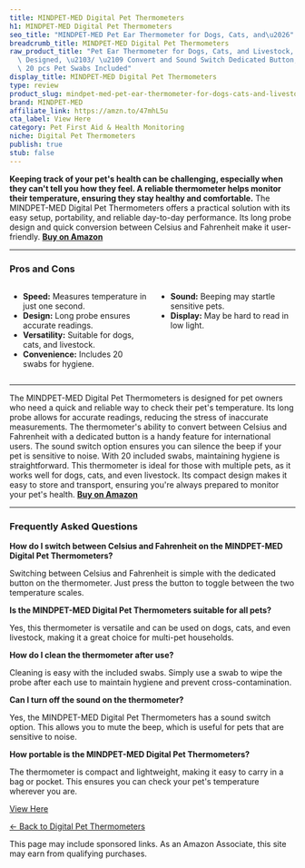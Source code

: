 ```yaml
---
title: MINDPET-MED Digital Pet Thermometers
h1: MINDPET-MED Digital Pet Thermometers
seo_title: "MINDPET-MED Pet Ear Thermometer for Dogs, Cats, and\u2026"
breadcrumb_title: MINDPET-MED Digital Pet Thermometers
raw_product_title: "Pet Ear Thermometer for Dogs, Cats, and Livestock, Long Probe\
  \ Designed, \u2103/ \u2109 Convert and Sound Switch Dedicated Button, 1 Second Measurement,\
  \ 20 pcs Pet Swabs Included"
display_title: MINDPET-MED Digital Pet Thermometers
type: review
product_slug: mindpet-med-pet-ear-thermometer-for-dogs-cats-and-livestock-long-probe-efd229b4
brand: MINDPET-MED
affiliate_link: https://amzn.to/47mhL5u
cta_label: View Here
category: Pet First Aid & Health Monitoring
niche: Digital Pet Thermometers
publish: true
stub: false
---
```


<div id="intro" class="full-width">
  <p><strong>Keeping track of your pet's health can be challenging, especially when they can't tell you how they feel. A reliable thermometer helps monitor their temperature, ensuring they stay healthy and comfortable.</strong> The MINDPET-MED Digital Pet Thermometers offers a practical solution with its easy setup, portability, and reliable day-to-day performance. Its long probe design and quick conversion between Celsius and Fahrenheit make it user-friendly. <a href="https://amzn.to/47mhL5u" rel="nofollow sponsored noopener" target="_blank"><strong>Buy on Amazon</strong></a></p>
</div>

<hr />
<h3 id="pros-cons">Pros and Cons</h3>
<div class="pc-grid" style="display:grid;grid-template-columns:1fr 1fr;gap:16px;">
  <ul>
    <li><strong>Speed:</strong> Measures temperature in just one second.</li>
    <li><strong>Design:</strong> Long probe ensures accurate readings.</li>
    <li><strong>Versatility:</strong> Suitable for dogs, cats, and livestock.</li>
    <li><strong>Convenience:</strong> Includes 20 swabs for hygiene.</li>
  </ul>
  <ul>
    <li><strong>Sound:</strong> Beeping may startle sensitive pets.</li>
    <li><strong>Display:</strong> May be hard to read in low light.</li>
  </ul>
</div>
<hr />

<div class="full-width">
  <p>The MINDPET-MED Digital Pet Thermometers is designed for pet owners who need a quick and reliable way to check their pet's temperature. Its long probe allows for accurate readings, reducing the stress of inaccurate measurements. The thermometer's ability to convert between Celsius and Fahrenheit with a dedicated button is a handy feature for international users. The sound switch option ensures you can silence the beep if your pet is sensitive to noise. With 20 included swabs, maintaining hygiene is straightforward. This thermometer is ideal for those with multiple pets, as it works well for dogs, cats, and even livestock. Its compact design makes it easy to store and transport, ensuring you're always prepared to monitor your pet's health. <a href="https://amzn.to/47mhL5u" rel="nofollow sponsored noopener" target="_blank"><strong>Buy on Amazon</strong></a></p>
</div>

<hr />
<h3 id="faqs">Frequently Asked Questions</h3>

<p><strong>How do I switch between Celsius and Fahrenheit on the MINDPET-MED Digital Pet Thermometers?</strong></p>
<p>Switching between Celsius and Fahrenheit is simple with the dedicated button on the thermometer. Just press the button to toggle between the two temperature scales.</p>

<p><strong>Is the MINDPET-MED Digital Pet Thermometers suitable for all pets?</strong></p>
<p>Yes, this thermometer is versatile and can be used on dogs, cats, and even livestock, making it a great choice for multi-pet households.</p>

<p><strong>How do I clean the thermometer after use?</strong></p>
<p>Cleaning is easy with the included swabs. Simply use a swab to wipe the probe after each use to maintain hygiene and prevent cross-contamination.</p>

<p><strong>Can I turn off the sound on the thermometer?</strong></p>
<p>Yes, the MINDPET-MED Digital Pet Thermometers has a sound switch option. This allows you to mute the beep, which is useful for pets that are sensitive to noise.</p>

<p><strong>How portable is the MINDPET-MED Digital Pet Thermometers?</strong></p>
<p>The thermometer is compact and lightweight, making it easy to carry in a bag or pocket. This ensures you can check your pet's temperature wherever you are.</p>
<p><a class="btn" href="https://amzn.to/47mhL5u" target="_blank" rel="nofollow sponsored noopener">View Here</a></p>
<p><a href="/roundups/pet-first-aid-health-monitoring/digital-pet-thermometers/">← Back to Digital Pet Thermometers</a></p>
<aside class="disclosure">This page may include sponsored links. As an Amazon Associate, this site may earn from qualifying purchases.</aside>
